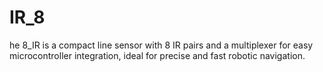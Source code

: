 # IR_8
he 8_IR is a compact line sensor with 8 IR pairs and a multiplexer for easy microcontroller integration, ideal for precise and fast robotic navigation.
